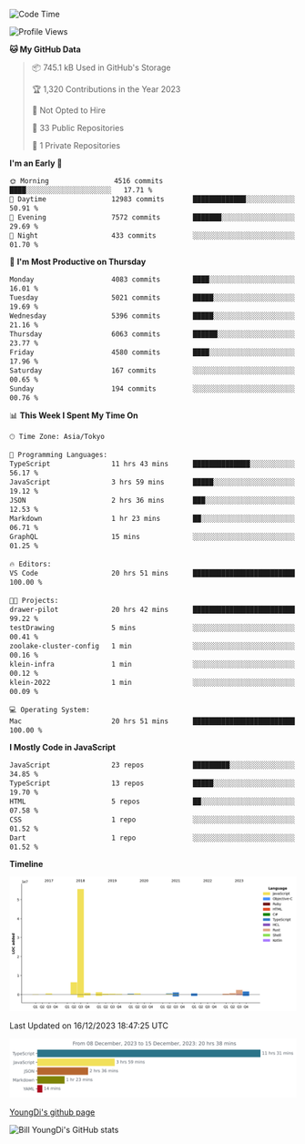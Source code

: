 <!--START_SECTION:waka-->
![Code Time](http://img.shields.io/badge/Code%20Time-249%20hrs%2013%20mins-blue)

![Profile Views](http://img.shields.io/badge/Profile%20Views-0-blue)

**🐱 My GitHub Data** 

> 📦 745.1 kB Used in GitHub's Storage 
 > 
> 🏆 1,320 Contributions in the Year 2023
 > 
> 🚫 Not Opted to Hire
 > 
> 📜 33 Public Repositories 
 > 
> 🔑 1 Private Repositories 
 > 
**I'm an Early 🐤** 

```text
🌞 Morning                4516 commits        ████░░░░░░░░░░░░░░░░░░░░░   17.71 % 
🌆 Daytime                12983 commits       █████████████░░░░░░░░░░░░   50.91 % 
🌃 Evening                7572 commits        ███████░░░░░░░░░░░░░░░░░░   29.69 % 
🌙 Night                  433 commits         ░░░░░░░░░░░░░░░░░░░░░░░░░   01.70 % 
```
📅 **I'm Most Productive on Thursday** 

```text
Monday                   4083 commits        ████░░░░░░░░░░░░░░░░░░░░░   16.01 % 
Tuesday                  5021 commits        █████░░░░░░░░░░░░░░░░░░░░   19.69 % 
Wednesday                5396 commits        █████░░░░░░░░░░░░░░░░░░░░   21.16 % 
Thursday                 6063 commits        ██████░░░░░░░░░░░░░░░░░░░   23.77 % 
Friday                   4580 commits        ████░░░░░░░░░░░░░░░░░░░░░   17.96 % 
Saturday                 167 commits         ░░░░░░░░░░░░░░░░░░░░░░░░░   00.65 % 
Sunday                   194 commits         ░░░░░░░░░░░░░░░░░░░░░░░░░   00.76 % 
```


📊 **This Week I Spent My Time On** 

```text
🕑︎ Time Zone: Asia/Tokyo

💬 Programming Languages: 
TypeScript               11 hrs 43 mins      ██████████████░░░░░░░░░░░   56.17 % 
JavaScript               3 hrs 59 mins       █████░░░░░░░░░░░░░░░░░░░░   19.12 % 
JSON                     2 hrs 36 mins       ███░░░░░░░░░░░░░░░░░░░░░░   12.53 % 
Markdown                 1 hr 23 mins        ██░░░░░░░░░░░░░░░░░░░░░░░   06.71 % 
GraphQL                  15 mins             ░░░░░░░░░░░░░░░░░░░░░░░░░   01.25 % 

🔥 Editors: 
VS Code                  20 hrs 51 mins      █████████████████████████   100.00 % 

🐱‍💻 Projects: 
drawer-pilot             20 hrs 42 mins      █████████████████████████   99.22 % 
testDrawing              5 mins              ░░░░░░░░░░░░░░░░░░░░░░░░░   00.41 % 
zoolake-cluster-config   1 min               ░░░░░░░░░░░░░░░░░░░░░░░░░   00.16 % 
klein-infra              1 min               ░░░░░░░░░░░░░░░░░░░░░░░░░   00.12 % 
klein-2022               1 min               ░░░░░░░░░░░░░░░░░░░░░░░░░   00.09 % 

💻 Operating System: 
Mac                      20 hrs 51 mins      █████████████████████████   100.00 % 
```

**I Mostly Code in JavaScript** 

```text
JavaScript               23 repos            █████████░░░░░░░░░░░░░░░░   34.85 % 
TypeScript               13 repos            █████░░░░░░░░░░░░░░░░░░░░   19.70 % 
HTML                     5 repos             ██░░░░░░░░░░░░░░░░░░░░░░░   07.58 % 
CSS                      1 repo              ░░░░░░░░░░░░░░░░░░░░░░░░░   01.52 % 
Dart                     1 repo              ░░░░░░░░░░░░░░░░░░░░░░░░░   01.52 % 
```



**Timeline**

![Lines of Code chart](https://raw.githubusercontent.com/Youngdi/Youngdi/master/assets/bar_graph.png)


 Last Updated on 16/12/2023 18:47:25 UTC
<!--END_SECTION:waka-->

![wakatime](./images/stat.svg)

[YoungDi's github page](https://youngdi.github.io)

![Bill YoungDi's GitHub stats](https://github-readme-stats.vercel.app/api?username=youngdi&count_private=true&show_icons=true)
